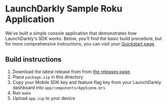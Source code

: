 # LaunchDarkly Sample Roku Application
We've built a simple console application that demonstrates how LaunchDarkly's SDK works. Below, you'll find the basic build procedure, but for more comprehensive instructions, you can visit your [Quickstart page](https://app.launchdarkly.com/quickstart#/).

## Build instructions
1. Download the latest release from from [the releases page](https://github.com/launchdarkly/roku-client-sdk/releases).
2. Place `package.zip` in this directory
3. Copy your Mobile SDK key and feature flag key from your LaunchDarkly dashboard into `app/components/AppScene.brs`
4. Run `make`
5. Upload `app.zip` to your device

